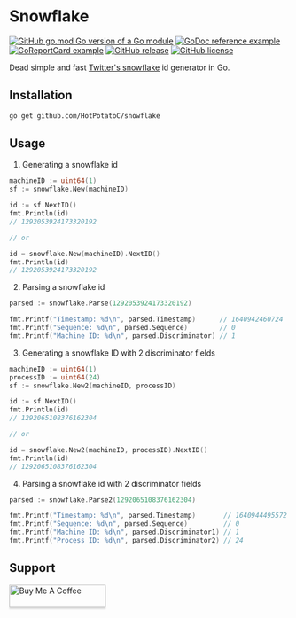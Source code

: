 # Snowflake

[![GitHub go.mod Go version of a Go module](https://img.shields.io/github/go-mod/go-version/gomods/athens.svg)](https://github.com/gomods/athens) [![GoDoc reference example](https://img.shields.io/badge/godoc-reference-blue.svg)](https://godoc.org/HotPotatoC/go/snowflake) [![GoReportCard example](https://goreportcard.com/badge/github.com/HotPotatoC/snowflake)](https://goreportcard.com/report/github.com/HotPotatoC/snowflake) [![GitHub release](https://img.shields.io/github/release/HotPotatoC/snowflake.svg)](https://GitHub.com/HotPotatoC/snowflake/releases/) [![GitHub license](https://badgen.net/github/license/HotPotatoC/snowflake)](https://github.com/HotPotatoC/snowflake/blob/master/LICENSE)

Dead simple and fast [Twitter's snowflake](https://blog.twitter.com/engineering/en_us/a/2010/announcing-snowflake) id generator in Go.

## Installation

```bash
go get github.com/HotPotatoC/snowflake
```

## Usage

1. Generating a snowflake id

```go
machineID := uint64(1)
sf := snowflake.New(machineID)

id := sf.NextID()
fmt.Println(id)
// 1292053924173320192

// or

id = snowflake.New(machineID).NextID()
fmt.Println(id)
// 1292053924173320192
```

2. Parsing a snowflake id

```go
parsed := snowflake.Parse(1292053924173320192)

fmt.Printf("Timestamp: %d\n", parsed.Timestamp)      // 1640942460724
fmt.Printf("Sequence: %d\n", parsed.Sequence)        // 0
fmt.Printf("Machine ID: %d\n", parsed.Discriminator) // 1
```

3. Generating a snowflake ID with 2 discriminator fields

```go
machineID := uint64(1)
processID := uint64(24)
sf := snowflake.New2(machineID, processID)

id := sf.NextID()
fmt.Println(id)
// 1292065108376162304

// or

id = snowflake.New2(machineID, processID).NextID()
fmt.Println(id)
// 1292065108376162304
```

4. Parsing a snowflake id with 2 discriminator fields

```go
parsed := snowflake.Parse2(1292065108376162304)

fmt.Printf("Timestamp: %d\n", parsed.Timestamp)       // 1640944495572
fmt.Printf("Sequence: %d\n", parsed.Sequence)         // 0
fmt.Printf("Machine ID: %d\n", parsed.Discriminator1) // 1
fmt.Printf("Process ID: %d\n", parsed.Discriminator2) // 24
```

## Support

<a href="https://www.buymeacoffee.com/hotpotato" target="_blank"><img src="https://www.buymeacoffee.com/assets/img/custom_images/orange_img.png" alt="Buy Me A Coffee" style="height: 41px !important;width: 174px !important;box-shadow: 0px 3px 2px 0px rgba(190, 190, 190, 0.5) !important;-webkit-box-shadow: 0px 3px 2px 0px rgba(190, 190, 190, 0.5) !important;" ></a>
